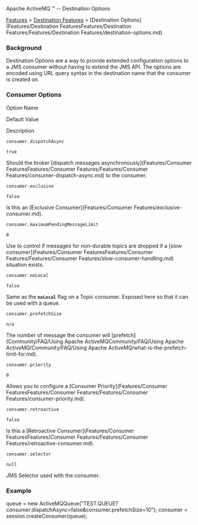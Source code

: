 Apache ActiveMQ ™ -- Destination Options 

[Features](features.md) > [Destination Features](Features/destination-features.md) > [Destination Options](Features/Destination FeaturesFeatures/Destination Features/Features/Destination Features/destination-options.md)


### Background

Destination Options are a way to provide extended configuration options to a JMS consumer without having to extend the JMS API. The options are encoded using URL query syntax in the destination name that the consumer is created on.

### Consumer Options

Option Name

Default Value

Description

`consumer.dispatchAsync`

`true`

Should the broker [dispatch messages asynchronously](Features/Consumer FeaturesFeatures/Consumer Features/Features/Consumer Features/consumer-dispatch-async.md) to the consumer.

`consumer.exclusive`

`false`

Is this an [Exclusive Consumer](Features/Consumer Features/exclusive-consumer.md).

`consumer.maximumPendingMessageLimit`

`0`

Use to control if messages for non-durable topics are dropped if a [slow consumer](Features/Consumer FeaturesFeatures/Consumer Features/Features/Consumer Features/slow-consumer-handling.md) situation exists.

`consumer.noLocal`

`false`

Same as the **`noLocal`** flag on a Topic consumer. Exposed here so that it can be used with a queue.

`consumer.prefetchSize`

`n/a`

The number of message the consumer will [prefetch](Community/FAQ/Using Apache ActiveMQCommunity/FAQ/Using Apache ActiveMQ/Community/FAQ/Using Apache ActiveMQ/what-is-the-prefetch-limit-for.md).

`consumer.priority`

`0`

Allows you to configure a [Consumer Priority](Features/Consumer FeaturesFeatures/Consumer Features/Features/Consumer Features/consumer-priority.md).

`consumer.retroactive`

`false`

Is this a [Retroactive Consumer](Features/Consumer FeaturesFeatures/Consumer Features/Features/Consumer Features/retroactive-consumer.md).

`consumer.selector`

`null`

JMS Selector used with the consumer.

### Example

queue = new ActiveMQQueue("TEST.QUEUE?consumer.dispatchAsync=false&consumer.prefetchSize=10");
consumer = session.createConsumer(queue);

